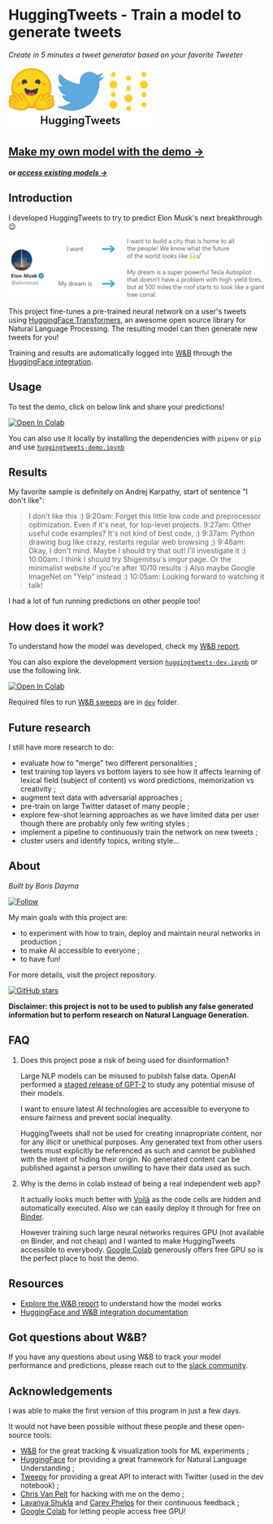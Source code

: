 # HuggingTweets - Train a model to generate tweets

*Create in 5 minutes a tweet generator based on your favorite Tweeter*

![HuggingTweets](img/logo.png)

## [Make my own model with the demo →](https://colab.research.google.com/github/borisdayma/huggingtweets/blob/master/huggingtweets-demo.ipynb)

#### or [*access existing models →*](https://huggingface.co/models?filter=huggingtweets&sort=natural)

## Introduction

I developed HuggingTweets to try to predict Elon Musk's next breakthrough 😉

![huggingtweets illustration](img/example.png)

This project fine-tunes a pre-trained neural network on a user's tweets using [HuggingFace Transformers](https://huggingface.co/), an awesome open source library for Natural Language Processing. The resulting model can then generate new tweets for you!

Training and results are automatically logged into [W&B](https://docs.wandb.com) through the [HuggingFace integration](https://docs.wandb.com/huggingface).

## Usage

To test the demo, click on below link and share your predictions!

[![Open In Colab](https://colab.research.google.com/assets/colab-badge.svg)](https://colab.research.google.com/github/borisdayma/huggingtweets/blob/master/huggingtweets-demo.ipynb)

You can also use it locally by installing the dependencies with `pipenv` or `pip` and use [`huggingtweets-demo.ipynb`](huggingtweets-demo.ipynb)

## Results

My favorite sample is definitely on Andrej Karpathy, start of sentence "I don't like":

> I don't like this :) 9:20am: Forget this little low code and preprocessor optimization. Even if it's neat, for top-level projects. 9:27am: Other useful code examples? It's not kind of best code, :) 9:37am: Python drawing bug like crazy, restarts regular web browsing ;) 9:46am: Okay, I don't mind. Maybe I should try that out! I'll investigate it :) 10:00am: I think I should try Shigemitsu's imgur page. Or the minimalist website if you're after 10/10 results :) Also maybe Google ImageNet on "Yelp" instead :) 10:05am: Looking forward to watching it talk!

I had a lot of fun running predictions on other people too!

## How does it work?

To understand how the model was developed, check my [W&B report](https://app.wandb.ai/wandb/huggingtweets/reports/HuggingTweets-Train-a-model-to-generate-tweets--VmlldzoxMTY5MjI).

You can also explore the development version
[`huggingtweets-dev.ipynb`](dev/huggingtweets-dev.ipynb) or use the following link.

[![Open In Colab](https://colab.research.google.com/assets/colab-badge.svg)](https://colab.research.google.com/github/borisdayma/huggingtweets/blob/master/dev/huggingtweets-dev.ipynb)

Required files to run [W&B sweeps](http://docs.wandb.com/) are in [`dev`](dev/) folder.

## Future research

I still have more research to do:

* evaluate how to "merge" two different personalities ;
* test training top layers vs bottom layers to see how it affects learning of lexical field (subject of content) vs word predictions, memorization vs creativity ;
* augment text data with adversarial approaches ;
* pre-train on large Twitter dataset of many people ;
* explore few-shot learning approaches as we have limited data per user though there are probably only few writing styles ;
* implement a pipeline to continuously train the network on new tweets ;
* cluster users and identify topics, writing style…

## About

*Built by Boris Dayma*

[![Follow](https://img.shields.io/twitter/follow/borisdayma?style=social)](https://twitter.com/intent/follow?screen_name=borisdayma)

My main goals with this project are:

* to experiment with how to train, deploy and maintain neural networks in production ;
* to make AI accessible to everyone ;
* to have fun!

For more details, visit the project repository.

[![GitHub stars](https://img.shields.io/github/stars/borisdayma/huggingtweets?style=social)](https://github.com/borisdayma/huggingtweets)

**Disclaimer: this project is not to be used to publish any false generated information but to perform research on Natural Language Generation.**

## FAQ

1. Does this project pose a risk of being used for disinformation?

    Large NLP models can be misused to publish false data. OpenAI performed a [staged release of GPT-2](https://openai.com/blog/gpt-2-6-month-follow-up/) to study any potential misuse of their models.

    I want to ensure latest AI technologies are accessible to everyone to ensure fairness and prevent social inequality.

    HuggingTweets shall not be used for creating innapropriate content, nor for any illicit or unethical purposes. Any generated text from other users tweets must explicitly be referenced as such and cannot be published with the intent of hiding their origin. No generated content can be published against a person unwilling to have their data used as such.

1. Why is the demo in colab instead of being a real independent web app?

    It actually looks much better with [Voilà](https://github.com/voila-dashboards/voila) as the code cells are hidden and automatically executed. Also we can easily deploy it through for free on [Binder](https://mybinder.org/).

    However training such large neural networks requires GPU (not available on Binder, and not cheap) and I wanted to make HuggingTweets accessible to everybody. [Google Colab](https://colab.research.google.com/) generously offers free GPU so is the perfect place to host the demo.

## Resources

* [Explore the W&B report](https://app.wandb.ai/wandb/huggingtweets/reports/HuggingTweets-Train-a-model-to-generate-tweets--VmlldzoxMTY5MjI) to understand how the model works
* [HuggingFace and W&B integration documentation](https://docs.wandb.com/library/integrations/huggingface)

## Got questions about W&B?

If you have any questions about using W&B to track your model performance and predictions, please reach out to the [slack community](http://bit.ly/wandb-forum).

## Acknowledgements

I was able to make the first version of this program in just a few days.

It would not have been possible without these people and these open-source tools:

* [W&B](http://docs.wandb.com/) for the great tracking & visualization tools for ML experiments ;
* [HuggingFace](https://huggingface.co/) for providing a great framework for Natural Language Understanding ;
* [Tweepy](https://www.tweepy.org/) for providing a great API to interact with Twitter (used in the dev notebook) ;
* [Chris Van Pelt](https://github.com/vanpelt) for hacking with me on the demo ;
* [Lavanya Shukla](https://github.com/lavanyashukla) and [Carey Phelps](https://github.com/cvphelps) for their continuous feedback ;
* [Google Colab](https://colab.research.google.com/) for letting people access free GPU!
